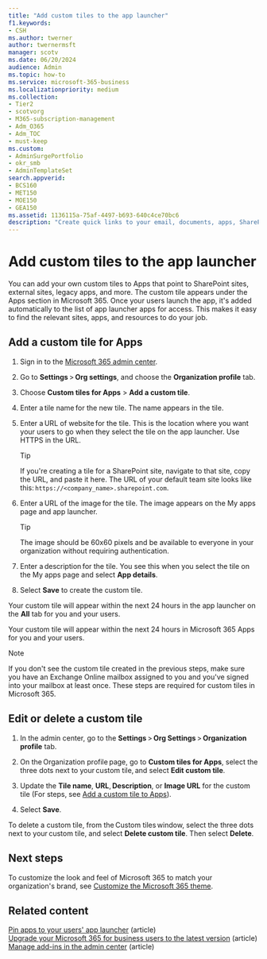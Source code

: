 ```yaml
---
title: "Add custom tiles to the app launcher"
f1.keywords:
- CSH
ms.author: twerner
author: twernermsft
manager: scotv
ms.date: 06/20/2024
audience: Admin
ms.topic: how-to
ms.service: microsoft-365-business
ms.localizationpriority: medium
ms.collection: 
- Tier2
- scotvorg
- M365-subscription-management 
- Adm_O365
- Adm_TOC
- must-keep
ms.custom: 
- AdminSurgePortfolio
- okr_smb
- AdminTemplateSet
search.appverid:
- BCS160
- MET150
- MOE150
- GEA150
ms.assetid: 1136115a-75af-4497-b693-640c4ce70bc6
description: "Create quick links to your email, documents, apps, SharePoint sites, external sites, and other resources by adding custom tiles to the app launcher."
---
```


# Add custom tiles to the app launcher

You can add your own custom tiles to Apps that point to SharePoint sites, external sites, legacy apps, and more. The custom tile appears under the Apps section in Microsoft 365. Once your users launch the app, it's added automatically to the list of app launcher apps for access. This makes it easy to find the relevant sites, apps, and resources to do your job.  

## Add a custom tile for Apps

1. Sign in to the <a href="https://go.microsoft.com/fwlink/p/?linkid=2024339" target="_blank">Microsoft 365 admin center</a>.

1. Go to **Settings** > **Org settings**, and choose the **Organization profile** tab.

1. Choose **Custom tiles for Apps** > **Add a custom tile**.

1. Enter a tile name for the new tile. The name appears in the tile.

1. Enter a URL of website for the tile. This is the location where you want your users to go when they select the tile on the app launcher. Use HTTPS in the URL.

    > [!TIP] 
    > If you're creating a tile for a SharePoint site, navigate to that site, copy the URL, and paste it here. The URL of your default team site looks like this: `https://<company_name>.sharepoint.com`.

1. Enter a URL of the image for the tile. The image appears on the My apps page and app launcher.

    > [!TIP]
    > The image should be 60x60 pixels and be available to everyone in your organization without requiring authentication.

1. Enter a description for the tile. You see this when you select the tile on the My apps page and select **App details**.

1. Select **Save** to create the custom tile.

Your custom tile will appear within the next 24 hours in the app launcher on the **All** tab for you and your users.

Your custom tile will appear within the next 24 hours in Microsoft 365 Apps for you and your users.

> [!NOTE]
> If you don't see the custom tile created in the previous steps, make sure you have an Exchange Online mailbox assigned to you and you've signed into your mailbox at least once. These steps are required for custom tiles in Microsoft 365.

## Edit or delete a custom tile

1. In the admin center, go to the **Settings** > **Org Settings** > **Organization profile** tab.

1. On the Organization profile page, go to **Custom tiles for Apps**, select the three dots next to your custom tile, and select **Edit custom tile**.

1. Update the **Tile name**, **URL**, **Description**, or **Image URL** for the custom tile (For steps, see [Add a custom tile to Apps](#add-a-custom-tile-for-apps)).

1. Select **Save**.

To delete a custom tile, from the Custom tiles window, select the three dots next to your custom tile, and select **Delete custom tile**. Then select **Delete**.
  
## Next steps

 To customize the look and feel of Microsoft 365 to match your organization's brand, see [Customize the Microsoft 365 theme](../setup/customize-your-organization-theme.md).

## Related content

[Pin apps to your users' app launcher](pin-apps-to-app-launcher.md) (article)\
[Upgrade your Microsoft 365 for business users to the latest version](../setup/upgrade-users-to-latest-office-client.md) (article)\
[Manage add-ins in the admin center](../manage/manage-addins-in-the-admin-center.md) (article)
